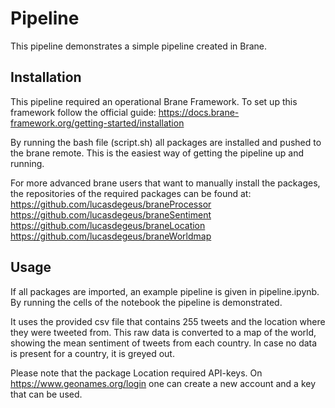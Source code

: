 # Pipeline

This pipeline demonstrates a simple pipeline created in Brane. 

## Installation
This pipeline required an operational Brane Framework. To set up this framework follow the official guide: https://docs.brane-framework.org/getting-started/installation

By running the bash file (script.sh) all packages are installed and pushed to the brane remote. This is the easiest way of getting the pipeline up and running.

For more advanced brane users that want to manually install the packages, the repositories of the required packages can be found at: 
https://github.com/lucasdegeus/braneProcessor
https://github.com/lucasdegeus/braneSentiment
https://github.com/lucasdegeus/braneLocation
https://github.com/lucasdegeus/braneWorldmap


## Usage

If all packages are imported, an example pipeline is given in pipeline.ipynb. 
By running the cells of the notebook the pipeline is demonstrated.

It uses the provided csv file that contains 255 tweets and the location where they were tweeted from. This raw data is converted to a map of the world, showing the mean sentiment of tweets from each country. In case no data is present for a country, it is greyed out.

Please note that the package Location required API-keys. On https://www.geonames.org/login one can create a new account and a key that can be used.